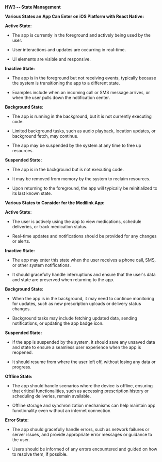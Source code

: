**HW3 -- State Management**

**Various States an App Can Enter on iOS Platform with React Native:**

**Active State:**

-   The app is currently in the foreground and actively being used by
    the user.

-   User interactions and updates are occurring in real-time.

-   UI elements are visible and responsive.

**Inactive State:**

-   The app is in the foreground but not receiving events, typically
    because the system is transitioning the app to a different state.

-   Examples include when an incoming call or SMS message arrives, or
    when the user pulls down the notification center.

**Background State:**

-   The app is running in the background, but it is not currently
    executing code.

-   Limited background tasks, such as audio playback, location updates,
    or background fetch, may continue.

-   The app may be suspended by the system at any time to free up
    resources.

**Suspended State:**

-   The app is in the background but is not executing code.

-   It may be removed from memory by the system to reclaim resources.

-   Upon returning to the foreground, the app will typically be
    reinitialized to its last known state.

**Various States to Consider for the Medilink App:**

**Active State:**

-   The user is actively using the app to view medications, schedule
    deliveries, or track medication status.

-   Real-time updates and notifications should be provided for any
    changes or alerts.

**Inactive State:**

-   The app may enter this state when the user receives a phone call,
    SMS, or other system notifications.

-   It should gracefully handle interruptions and ensure that the
    user\'s data and state are preserved when returning to the app.

**Background State:**

-   When the app is in the background, it may need to continue
    monitoring for updates, such as new prescription uploads or delivery
    status changes.

-   Background tasks may include fetching updated data, sending
    notifications, or updating the app badge icon.

**Suspended State:**

-   If the app is suspended by the system, it should save any unsaved
    data and state to ensure a seamless user experience when the app is
    reopened.

-   It should resume from where the user left off, without losing any
    data or progress.

**Offline State:**

-   The app should handle scenarios where the device is offline,
    ensuring that critical functionalities, such as accessing
    prescription history or scheduling deliveries, remain available.

-   Offline storage and synchronization mechanisms can help maintain app
    functionality even without an internet connection.

**Error State:**

-   The app should gracefully handle errors, such as network failures or
    server issues, and provide appropriate error messages or guidance to
    the user.

-   Users should be informed of any errors encountered and guided on how
    to resolve them, if possible.
